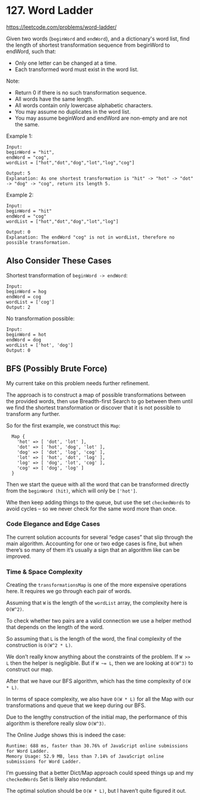 # 127. Word Ladder

https://leetcode.com/problems/word-ladder/

Given two words (`beginWord` and `endWord`), and a dictionary's word list, find the length of shortest transformation sequence from beginWord to endWord, such that:
- Only one letter can be changed at a time.
- Each transformed word must exist in the word list.

Note:
- Return 0 if there is no such transformation sequence.
- All words have the same length.
- All words contain only lowercase alphabetic characters.
- You may assume no duplicates in the word list.
- You may assume beginWord and endWord are non-empty and are not the same.

Example 1:
```
Input:
beginWord = "hit",
endWord = "cog",
wordList = ["hot","dot","dog","lot","log","cog"]

Output: 5
Explanation: As one shortest transformation is "hit" -> "hot" -> "dot" -> "dog" -> "cog", return its length 5.
```

Example 2:
```
Input:
beginWord = "hit"
endWord = "cog"
wordList = ["hot","dot","dog","lot","log"]

Output: 0
Explanation: The endWord "cog" is not in wordList, therefore no possible transformation.
```

## Also Consider These Cases

Shortest transformation of `beginWord -> endWord`:
```
Input:
beginWord = hog
endWord = cog
wordList = ['cog']
Output: 2
```

No transformation possible:
```
Input:
beginWord = hot
endWord = dog
wordList = ['hot', 'dog']
Output: 0
```

## BFS (Possibly Brute Force)

My current take on this problem needs further refinement.

The approach is to construct a map of possible transformations between the provided words, then use Breadth-first Search to go between them until we find the shortest transformation or discover that it is not possible to transform any further.

So for the first example, we construct this `Map`:
```
  Map {
    'hot' => [ 'dot', 'lot' ],
    'dot' => [ 'hot', 'dog', 'lot' ],
    'dog' => [ 'dot', 'log', 'cog' ],
    'lot' => [ 'hot', 'dot', 'log' ],
    'log' => [ 'dog', 'lot', 'cog' ],
    'cog' => [ 'dog', 'log' ]
  }
```

Then we start the queue with all the word that can be transformed directly from the `beginWord (hit)`, which will only be `['hot']`.

Whe then keep adding things to the queue, but use the set `checkedWords` to avoid cycles – so we never check for the same word more than once.

### Code Elegance and Edge Cases

The current solution accounts for several “edge cases” that slip through the main algorithm. Accounting for one or two edge cases is fine, but when there’s so many of them it’s usually a sign that an algorithm like can be improved.

### Time & Space Complexity

Creating the `transformationsMap` is one of the more expensive operations here. It requires we go through each pair of words.

Assuming that `W` is the length of the `wordList` array, the complexity here is `O(W^2)`.

To check whether two pairs are a valid connection we use a helper method that depends on the length of the word.

So assuming that `L` is the length of the word, the final complexity of the construction is `O(W^2 * L)`.

We don’t really know anything about the constraints of the problem. If `W >> L` then the helper is negligible. But if `W ~= L`, then we are looking at `O(W^3)` to construct our map.

After that we have our BFS algorithm, which has the time complexity of `O(W * L)`.

In terms of space complexity, we also have `O(W * L)` for all the Map with our transformations and queue that we keep during our BFS.

Due to the lengthy construction of the initial map, the performance of this algorithm is therefore really slow `O(W^3)`.

The Online Judge shows this is indeed the case:
```
Runtime: 688 ms, faster than 30.76% of JavaScript online submissions for Word Ladder.
Memory Usage: 52.9 MB, less than 7.14% of JavaScript online submissions for Word Ladder.
```

I’m guessing that a better Dict/Map approach could speed things up and my `checkedWords` Set is likely also redundant.

The optimal solution should be `O(W * L)`, but I haven’t quite figured it out.
